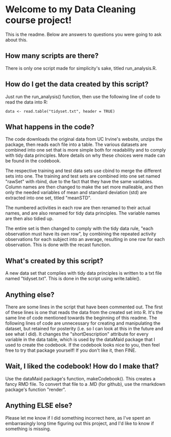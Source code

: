 # Welcome to my Data Cleaning course project!
This is the readme. Below are answers to questions you were going to ask about this.

## How many scripts are there?
There is only one script made for simplicity's sake, titled run_analysis.R. 

## How do I get the data created by this script?
Just run the run_analysis() function, then use the following line of code to read the data into R:
```
data <- read.table("tidyset.txt", header = TRUE)
```

## What happens in the code?

The code downloads the original data from UC Irvine's website, unzips the package, then reads each file into a table. The various datasets are combined into one set that is more simple both for readability and to comply with tidy data principles. More details on why these choices were made can be found in the codebook. 

The respective training and test data sets use cbind to merge the different sets into one. The training and test sets are combined into one set named "rawSet" with rbind, due to the fact that they have the same variables. Column names are then changed to make the set more malleable, and then only the needed variables of mean and standard deviation (std) are extracted into one set, titled "meanSTD".

The numbered activities in each row are then renamed to their actual names, and are also renamed for tidy data principles. The variable names are then also tidied up.

The entire set is then changed to comply with the tidy data rule, "each observation must have its own row", by combining the repeated activity observations for each subject into an average, resulting in one row for each observation. This is done with the recast function.

## What's created by this script?

A new data set that complies with tidy data principles is written to a txt file named "tidyset.txt". This is done in the script using write.table(). 

## Anything else?

There are some lines in the script that have been commented out. The first of these lines is one that reads the data from the created set into R. It's the same line of code mentioned towards the beginning of this readme. The following lines of code are unnecessary for creating and manipulating the dataset, but retained for posterity (i.e. so I can look at this in the future and see what I did). It changes the "shortDescription" attribute for every variable in the data table, which is used by the dataMaid package that I used to create the codebook. If the codebook looks nice to you, then feel free to try that package yourself! If you don't like it, then FINE.

## Wait, I liked the codebook! How do I make that?

Use the dataMaid package's function, makeCodebook(). This creates a fancy RMD file. To convert that file to a .MD (for github), use the rmarkdown package's function "render". 

## Anything ELSE else?

Please let me know if I did something incorrect here, as I've spent an embarrasingly long time figuring out this project, and I'd like to know if something is missing.